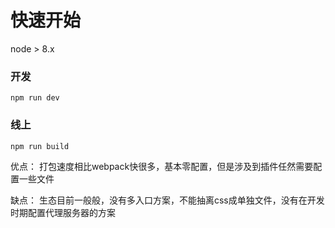 # 快速开始

node > 8.x

### 开发
```
npm run dev
```

### 线上
```
npm run build
```

优点：
打包速度相比webpack快很多，基本零配置，但是涉及到插件任然需要配置一些文件

缺点：
生态目前一般般，没有多入口方案，不能抽离css成单独文件，没有在开发时期配置代理服务器的方案
